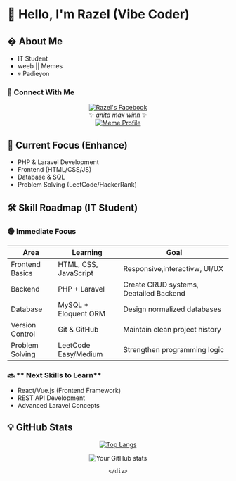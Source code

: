 # 👋 Hello, I'm Razel (Vibe Coder)


## � About Me
-  IT Student 
-  weeb || Memes
- 💀 Padieyon

### 📍 Connect With Me

<div align="center">
  
[![Razel's Facebook](https://img.shields.io/badge/-Razel_ME-1877F2?style=for-the-badge&logo=facebook&logoColor=white)](https://www.facebook.com/razel.ponce.10)  
✨ *anita max winn* ✨  
[![Meme Profile](https://img.shields.io/badge/-Shrek_Yeager-9146FF?style=for-the-badge&logo=facebook&logoColor=white)](https://www.facebook.com/shrek.yeager)

</div>

## 🌱 Current Focus (Enhance)
+ PHP & Laravel Development
+ Frontend (HTML/CSS/JS)
+ Database & SQL
+ Problem Solving (LeetCode/HackerRank)

## 🛠️ Skill Roadmap (IT Student)

### 🟢 **Immediate Focus**
| Area               | Learning                          | Goal                              |
|--------------------|-----------------------------------|-----------------------------------|
| Frontend Basics    | HTML, CSS, JavaScript            | Responsive,interactivw, UI/UX            |
| Backend            | PHP + Laravel                    | Create CRUD systems, Deatailed Backend            |
| Database           | MySQL + Eloquent ORM             | Design normalized databases       |
| Version Control    | Git & GitHub                     | Maintain clean project history    |
| Problem Solving    | LeetCode Easy/Medium             | Strengthen programming logic      |

### 🔜 ** Next Skills to Learn**
- React/Vue.js (Frontend Framework)
- REST API Development
- Advanced Laravel Concepts

## 💡 GitHub Stats
<div align="center" >

[![Top Langs](https://github-readme-stats.vercel.app/api/top-langs/?username=razel-rollback&layout=compact)](https://github.com/razel-rollback)

![Your GitHub stats](https://github-readme-stats.vercel.app/api?username=razel-rollback&show_icons=true&theme=radical)



```
</div>
